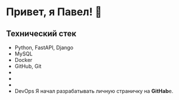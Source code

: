 #  Привет, я Павел! 👋

##  Технический стек
- Python, FastAPI, Django
- MySQL
- Docker
-  GitHub, Git
- 
- 
- 
- DevOps
Я начал разрабатывать личную страничку на **GitHab**е.
<!--
**Pavel-OV/Pavel-OV** is a ✨ _special_ ✨ repository because its `README.md` (this file) appears on your GitHub profile.

Here are some ideas to get you started:

- 🔭 I’m currently working on ...
- 🌱 I’m currently learning ...
- 👯 I’m looking to collaborate on ...
- 🤔 I’m looking for help with ...
- 💬 Ask me about ...
- 📫 How to reach me: ...
- 😄 Pronouns: ...
- ⚡ Fun fact: ...
-->
